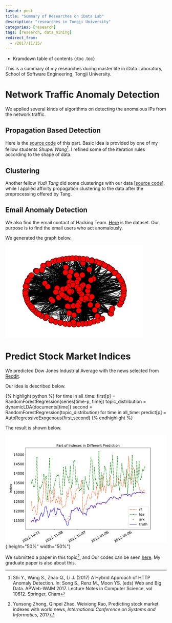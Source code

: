 ```yaml
---
layout: post
title: "Summary of Researches on iData Lab"
description: "researches in Tongji University"
categories: [research]
tags: [research, data_mining]
redirect_from:
  - /2017/11/15/
---
```


* Kramdown table of contents
{:toc .toc}

This is a summary of my researches during master life in iData Laboratory, School of Software Engineering, Tongji University.

# Network Traffic Anomaly Detection

We applied several kinds of algorithms on detecting the anomalous IPs from the network traffic. 

## Propagation Based Detection

Here is the [source code](https://github.com/yszhong/AnomalyDetection "code") of this part. Basic idea is provided by one of my fellow students *Shupei Wang*[^2]. I refined some of the iteration rules according to the shape of data.

## Clustering

Another fellow _Yudi Tang_ did some clusterings with our data [[source code](https://github.com/tangyudi/Clustering "code")], while I applied affinity propagation clustering to the data after the preprocessing offered by Tang. 

## Email Anomaly Detection

We also find the email contact of Hacking Team. [Here](http://chinavis.org/2016/challenge.html "data") is the dataset. Our purpose is to find the email users who act anomalously.

We generated the graph below.

![bassi](https://github.com/yszhong/yszhong.github.io/raw/master/_posts/pic/bassi.jpg "bassi")

# Predict Stock Market Indices

We predicted Dow Jones Industrial Average with the news selected from [Reddit](https://www.reddit.com/ "reddit"). 

Our idea is described below. 

{% highlight python %}
for time in all_time:
	first[p] = RandomForestRegression(series[time-p, time])
	topic_distribution = dynamicLDA(documents[time])
	second = RandomForestRegression(topic_distribution)
for time in all_time:
	predict[p] = AutoRegressiveExogenous(first,second)
{% endhighlight %}

The result is shown below. 

![series](https://github.com/yszhong/yszhong.github.io/raw/master/_posts/pic/series.jpg "series"){:height="50%" width="50%"}

We submitted a paper in this topic[^1], and Our codes can be seen [here](https://github.com/yszhong/SeriesTopic "code"). My graduate paper is also about this. 

[^1]: Yunsong Zhong, Qinpei Zhao, Weixiong Rao, Predicting stock market indexes with world news, *International Conference on Systems and Informatics*, 2017

[^2]: Shi Y., Wang S., Zhao Q., Li J. (2017) A Hybrid Approach of HTTP Anomaly Detection. In: Song S., Renz M., Moon YS. (eds) Web and Big Data. APWeb-WAIM 2017. Lecture Notes in Computer Science, vol 10612. Springer, Cham

